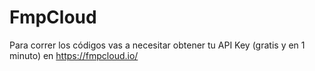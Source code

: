 # FmpCloud

Para correr los códigos vas a necesitar obtener tu API Key (gratis y en 1 minuto) en https://fmpcloud.io/ 

